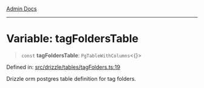 [Admin Docs](/)

***

# Variable: tagFoldersTable

> `const` **tagFoldersTable**: `PgTableWithColumns`\<\{\}\>

Defined in: [src/drizzle/tables/tagFolders.ts:19](https://github.com/Suyash878/talawa-api/blob/dd80c416ddd46afdb07c628dc824194bc09930cc/src/drizzle/tables/tagFolders.ts#L19)

Drizzle orm postgres table definition for tag folders.
